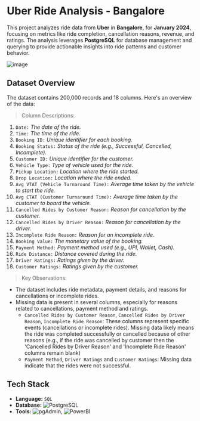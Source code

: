 # Uber Ride Analysis - Bangalore

This project analyzes ride data from **Uber** in **Bangalore**, for **January 2024**, focusing on metrics like ride completion, cancellation reasons, revenue, and ratings. The analysis leverages **PostgreSQL** for database management and querying to provide actionable insights into ride patterns and customer behavior.

![image](https://github.com/user-attachments/assets/bb0c99ec-9a45-4d8f-b0e0-ef9a9dd1dee6)

## Dataset Overview

The dataset contains 200,000 records and 18 columns. Here's an overview of the data:

> Column Descriptions:

1. `Date:` _The date of the ride._
2. `Time:` _The time of the ride._
3. `Booking ID:` _Unique identifier for each booking._
4. `Booking Status:` _Status of the ride (e.g., Successful, Cancelled, Incomplete)._
5. `Customer ID:` _Unique identifier for the customer._
6. `Vehicle Type:` _Type of vehicle used for the ride._
7. `Pickup Location:` _Location where the ride started._
8. `Drop Location:` _Location where the ride ended._
9. `Avg VTAT (Vehicle Turnaround Time):` _Average time taken by the vehicle to start the ride._
10. `Avg CTAT (Customer Turnaround Time):` _Average time taken by the customer to board the vehicle._
11. `Cancelled Rides by Customer Reason:` _Reason for cancellation by the customer._
12. `Cancelled Rides by Driver Reason:` _Reason for cancellation by the driver._
13. `Incomplete Ride Reason:` _Reason for an incomplete ride._
14. `Booking Value:` _The monetary value of the booking._
15. `Payment Method:` _Payment method used (e.g., UPI, Wallet, Cash)._
16. `Ride Distance:` _Distance covered during the ride._
17. `Driver Ratings:` _Ratings given by the driver._
18. `Customer Ratings:` _Ratings given by the customer._

> Key Observations:

- The dataset includes ride metadata, payment details, and reasons for cancellations or incomplete rides.
- Missing data is present in several columns, especially for reasons related to cancellations, payment method and ratings.
  - `Cancelled Rides by Customer Reason`, `Cancelled Rides by Driver Reason`, `Incomplete Ride Reason`: These columns represent specific events (cancellations or incomplete rides). Missing data likely means the ride was completed successfully or cancelled because of other reasons (e.g., if the ride was cancelled by customer then the 'Cancelled Rides by Driver Reason' and 'Incomplete Ride Reason' columns remain blank)
  - `Payment Method`, `Driver Ratings` and `Customer Ratings`: Missing data indicate that the rides were not successful.

## Tech Stack

- **Language:** `SQL`
- **Database:** ![PostgreSQL](https://img.shields.io/badge/PostgreSQL-316192?style=for-the-badge&logo=postgresql&logoColor=white)
- **Tools:** ![pgAdmin](https://img.shields.io/badge/pgAdmin-316192?style=for-the-badge&logo=pgAdmin&logoColor=white), ![PowerBI](https://img.shields.io/badge/PowerBI-F2C811?style=for-the-badge&logo=Power%20BI&logoColor=white)

